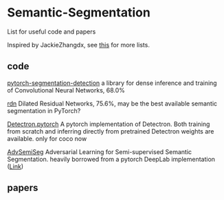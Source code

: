 # Semantic-Segmentation
List for useful code and papers

Inspired by JackieZhangdx, see [this](https://github.com/JackieZhangdx/WeakSupervisedSegmentationList) for more lists. 

## code

[pytorch-segmentation-detection](https://github.com/warmspringwinds/pytorch-segmentation-detection) a library for dense inference and training of Convolutional Neural Networks, 68.0%

[rdn](https://github.com/fyu/drn) Dilated Residual Networks, 75.6%, may be the best available semantic segmentation in PyTorch?

[Detectron.pytorch](https://github.com/roytseng-tw/Detectron.pytorch) A pytorch implementation of Detectron. Both training from scratch and inferring directly from pretrained Detectron weights are available. only for coco now

[AdvSemiSeg](https://github.com/hfslyc/AdvSemiSeg) Adversarial Learning for Semi-supervised Semantic Segmentation.  heavily borrowed from a pytorch DeepLab implementation ([Link](https://github.com/speedinghzl/Pytorch-Deeplab))


## papers
